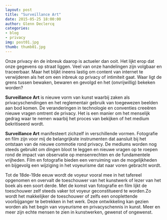 ```yaml
---
layout: post
title: "Surveillance Art"
date: 2015-05-25 18:00:00
author: Glenn Declercq
categories: 
- blog 
- privacy
img: post01.jpg
thumb: thumb01.jpg
---
```


Onze privacy én de inbreuk daarop is actueler dan ooit. Het lijkt erop dat onze gegevens op straat liggen. Veel van onze handelingen zijn volgbaar en traceerbaar. Maar het blijkt ineens lastig om content van internet te verwijderen als het om een inbreuk op privacy of intimiteit gaat. Waar ligt de grens tussen bewaken, bewaren en gevolgd en het (onvrijwillig) bekeken worden? <!--more-->

<b>Surveillance Art</b> is nieuwe vorm van kunst waarbij zaken als privacyschendingen en het reglementair gebruik van toegewezen beelden aan bod komen. De veranderingen in technologie en conventies creeëren nieuwe vragen omtrent de privacy. Het is een manier om het menselijk gedrag waar te nemen waarbij het proces van bekijken of het medium bekritiseerd wordt. 

<b>Surveillance Art</b> manifesteert zichzelf in verschillende vormen. Fotografie en film zijn voor mij de belangrijkste instrumenten dat aansluit bij het ontstaan van de nieuwe commotie rond privacy. De mediums worden nog steeds gebruikt om dingen bloot te leggen en nieuwe vragen op te roepen rond de impact van observatie op mensenrechten en de fundamentele vrijheden. Film en fotografie bieden een verruiming van de mogelijkheden en bijgevolg een wijziging in het voyeurisme dat naar voren gebracht wordt. 

Tot de 18de-19de eeuw wordt de voyeur vooral mee in het tafereel opgenomen en overvalt de toeschouwer van het kunstwerk of lezer van het boek als een soort derde. Met de komst van fotografie en film lijkt de toeschouwer zelf steeds vaker tot voyeur geconstitueerd te worden.Zo wordt het makkelijker de toeschouwer of zelfs een onoplettende voorbijganger te betrekken in het werk. Deze ontwikkeling kan gezien worden als het begin van voyeurisme en privacyschennis in kunst. Meer en meer zijn echte mensen te zien in kunstwerken, gewenst of ongewenst.
 